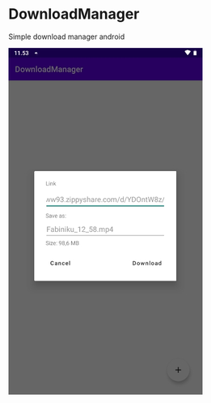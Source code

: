 # DownloadManager
Simple download manager android


![Screenshot 1](https://github.com/adi-itgg/DownloadManager/raw/master/ss/dmss.jpg)
